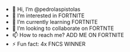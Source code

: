 - 👋 Hi, I’m @pedrolaspistolas
- 👀 I’m interested in FORTNITE
- 🌱 I’m currently learning FORTNITE
- 💞️ I’m looking to collaborate on FORTNTE
- 📫 How to reach me? ADD ME ON FORTNITE
- ⚡ Fun fact: 4x FNCS WINNER 

